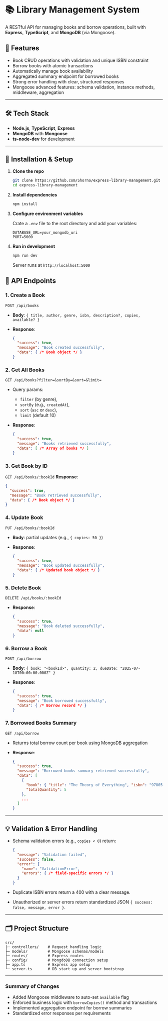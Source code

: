 

# 📚 Library Management System

A RESTful API for managing books and borrow operations, built with **Express**, **TypeScript**, and **MongoDB** (via Mongoose).

## 🚀 Features

* Book CRUD operations with validation and unique ISBN constraint
* Borrow books with atomic transactions
* Automatically manage book availability
* Aggregated summary endpoint for borrowed books
* Strong error handling with clear, structured responses
* Mongoose advanced features: schema validation, instance methods, middleware, aggregation

---

## 🛠 Tech Stack

* **Node.js**, **TypeScript**, **Express**
* **MongoDB** with **Mongoose**
* **ts-node-dev** for development


---

## 🧩 Installation & Setup

1. **Clone the repo**

   ```bash
   git clone https://github.com/Shorno/express-library-management.git
   cd express-library-management
   ```

2. **Install dependencies**

   ```bash
   npm install
   ```

3. **Configure environment variables**

   Crate a `.env` file to the root directory and add your variables:

   ```
   DATABASE_URL=your_mongodb_uri
   PORT=5000
   ```

4. **Run in development**

   ```bash
   npm run dev
   ```

   Server runs at `http://localhost:5000`


## 📖 API Endpoints

### 1. Create a Book

`POST /api/books`

* **Body**: `{ title, author, genre, isbn, description?, copies, available? }`
* **Response**:

  ```json
  {
    "success": true,
    "message": "Book created successfully",
    "data": { /* Book object */ }
  }
  ```

### 2. Get All Books

`GET /api/books?filter=&sortBy=&sort=&limit=`

* Query params:

    * `filter` (by genre),
    * `sortBy` (e.g., `createdAt`),
    * `sort` (`asc` or `desc`),
    * `limit` (default 10)
* **Response**:

  ```json
  {
    "success": true,
    "message": "Books retrieved successfully",
    "data": [ /* Array of books */ ]
  }
  ```

### 3. Get Book by ID

`GET /api/books/:bookId`
**Response**:

```json
{
  "success": true,
  "message": "Book retrieved successfully",
  "data": { /* Book object */ }
}
```

### 4. Update Book

`PUT /api/books/:bookId`

* **Body**: partial updates (e.g., `{ copies: 50 }`)
* **Response**:

  ```json
  {
    "success": true,
    "message": "Book updated successfully",
    "data": { /* Updated book object */ }
  }
  ```

### 5. Delete Book

`DELETE /api/books/:bookId`

* **Response**:

  ```json
  {
    "success": true,
    "message": "Book deleted successfully",
    "data": null
  }
  ```

### 6. Borrow a Book

`POST /api/borrow`

* **Body**: `{ book: "<bookId>", quantity: 2, dueDate: "2025-07-18T00:00:00.000Z" }`
* **Response**:

  ```json
  {
    "success": true,
    "message": "Book borrowed successfully",
    "data": { /* Borrow record */ }
  }
  ```

### 7. Borrowed Books Summary

`GET /api/borrow`

* Returns total borrow count per book using MongoDB aggregation
* **Response**:

  ```json
  {
    "success": true,
    "message": "Borrowed books summary retrieved successfully",
    "data": [
      {
        "book": { "title": "The Theory of Everything", "isbn": "9780553380163" },
        "totalQuantity": 5
      },
      ...
    ]
  }
  ```

---

## 💡 Validation & Error Handling

* Schema validation errors (e.g., `copies < 0`) return:

  ```json
  {
    "message": "Validation failed",
    "success": false,
    "error": {
      "name": "ValidationError",
      "errors": { /* field-specific errors */ }
    }
  }
  ```
* Duplicate ISBN errors return a 400 with a clear message.
* Unauthorized or server errors return standardized JSON `{ success: false, message, error }`.

---

## 🗂 Project Structure

```
src/
├─ controllers/    # Request handling logic
├─ models/         # Mongoose schemas/models
├─ routes/         # Express routes
├─ config/         # MongdoDB connection setup
├─ app.ts          # Express app setup
└─ server.ts       # DB start up and server bootstrap
```

---

### Summary of Changes

* Added Mongoose middleware to auto-set `available` flag
* Enforced business logic with `borrowCopies()` method and transactions
* Implemented aggregation endpoint for borrow summaries
* Standardized error responses per requirements

